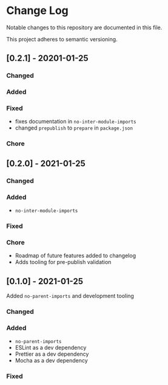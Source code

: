# Change Log

Notable changes to this repository are documented in this file.

This project adheres to semantic versioning.

## [0.2.1] - 20201-01-25

### Changed

### Added

### Fixed

- fixes documentation in `no-inter-module-imports`
- changed `prepublish` to `prepare` in `package.json`

### Chore

## [0.2.0] - 2021-01-25

### Changed

### Added

- `no-inter-module-imports`

### Fixed

### Chore

- Roadmap of future features added to changelog
- Adds tooling for pre-publish validation

## [0.1.0] - 2021-01-25

Added `no-parent-imports` and development tooling

### Changed

### Added

- `no-parent-imports`
- ESLint as a dev dependency
- Prettier as a dev dependency
- Mocha as a dev dependency

### Fixed

